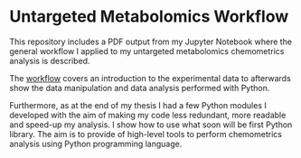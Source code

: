# Untargeted Metabolomics Workflow

This repository includes a PDF output from my Jupyter Notebook where the general workflow I applied to my untargeted metabolomics chemometrics analysis is described.

The [workflow](https://github.com/Christ14n97/MSc_Untarg_Metabo_Workflow/blob/master/Multivariate_Analysis_Metabolomics_Workflow.pdf) covers an introduction to the experimental data to afterwards show the data manipulation and data analysis performed with Python.

Furthermore, as at the end of my thesis I had a few Python modules I developed with the aim of making my code less redundant, more readable and speed-up my analysis. I show how to use what soon will be first Python library. The aim is to provide of high-level tools to perform chemometrics analysis using Python programming language.
